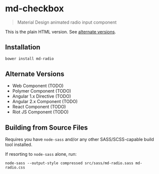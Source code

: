 # md-checkbox
> Material Design animated radio input component

This is the plain HTML version. See [alternate versions](#alternate-versions).

## Installation
```bash
bower install md-radio
```

## Alternate Versions

* Web Component (TODO)
* Polymer Component (TODO)
* Angular 1.x Directive (TODO)
* Angular 2.x Component (TODO)
* React Component (TODO)
* Riot JS Component (TODO)

## Building from Source Files
Requires you have `node-sass` and/or any other SASS/SCSS-capable build tool installed.

If resorting to `node-sass` alone, run:
```
node-sass --output-style compressed src/sass/md-radio.sass md-radio.css
```

